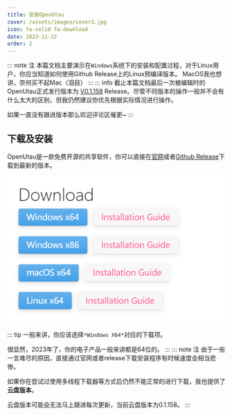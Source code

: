 ```yaml
---
title: 安装OpenUtau
cover: /assets/images/cover3.jpg
icon: fa-solid fa-download
date: 2023-11-22
order: 2
---
```

::: note 注
本篇文档主要演示在`Windows`系统下的安装和配置过程，对于Linux用户，你应当知道如何使用Github Release上的Linux预编译版本。
MacOS我也想讲，奈何买不起Mac（泪目）
:::
::: info
截止本篇文档最后一次被编辑时的OpenUtau正式发行版本为 [V0.1.158](https://github.com/stakira/OpenUtau/releases/tag/build%2F0.1.158) Release。尽管不同版本的操作一般并不会有什么太大的区别，但我仍然建议你优先根据实际情况进行操作。

如果一直没有跟进版本那么欢迎评论区催更~
:::

## 下载及安装

OpenUtau是一款免费开源的共享软件，你可以直接在[官网](http://www.openutau.com/)或者[Github Release](https://github.com/stakira/OpenUtau/releases)下载到最新的版本。

![直接选择对应自己操作系统环境的下载链接即可](../.vuepress/public/download_openutau.png)

::: tip
一般来讲，你应该选择`*Windows X64*`对应的下载项。

很显然，2023年了，你的电子产品一般来讲都是64位的。
:::
::: note 注
由于一些一言难尽的原因，直接通过官网或者release下载安装程序有时候速度会相当悲惨。

如果你在尝试过使用多线程下载器等方式后仍然不能正常的进行下载，我也提供了**云盘版本**。

云盘版本可能会无法马上跟进每次更新，当前云盘版本为0.1.158。
:::